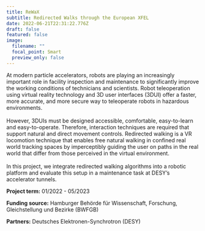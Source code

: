 ```yaml
---
title: ReWaX
subtitle: Redirected Walks through the European XFEL
date: 2022-06-21T22:31:22.776Z
draft: false
featured: false
image:
  filename: ""
  focal_point: Smart
  preview_only: false
---
```

At modern particle accelerators, robots are playing an increasingly important role in facility inspection and maintenance to significantly improve the working conditions of technicians and scientists. Robot teleoperation using virtual reality technology and 3D user interfaces (3DUI) offer a faster, more accurate, and more secure way to teleoperate robots in hazardous environments.\
\
However, 3DUIs must be designed accessible, comfortable, easy-to-learn and easy-to-operate. Therefore, interaction techniques are required that support natural and direct movement controls. Redirected walking is a VR locomotion technique that enables free natural walking in confined real world tracking spaces by imperceptibly guiding the user on paths in the real world that differ from those perceived in the virtual environment.\
\
In this project, we integrate redirected walking algorithms into a robotic platform and evaluate this setup in a maintenance task at DESY’s accelerator tunnels.

**Project term:** 01/2022 - 05/2023

**Funding source:** Hamburger Behörde für Wissenschaft, Forschung, Gleichstellung und Bezirke (BWFGB)

**Partners:** Deutsches Elektronen-Synchrotron (DESY)